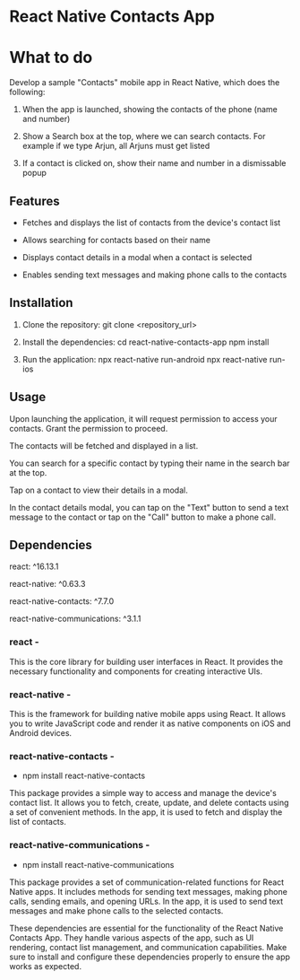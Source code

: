 # React Native Contacts App

# What to do

Develop a sample "Contacts" mobile app in React Native, which does the following:

1. When the app is launched, showing the contacts of the phone (name and number)

2. Show a Search box at the top, where we can search contacts. For example if we type Arjun, all Arjuns must get listed

3. If a contact is clicked on, show their name and number in a dismissable popup

    
## Features

  
- Fetches and displays the list of contacts from the device's contact list

- Allows searching for contacts based on their name

- Displays contact details in a modal when a contact is selected

- Enables sending text messages and making phone calls to the contacts

  

## Installation

  
1. Clone the repository:
git clone <repository_url>

2. Install the dependencies:
cd react-native-contacts-app
npm install

3. Run the application:
npx react-native run-android
npx react-native run-ios

  
  
## Usage
 

Upon launching the application, it will request permission to access your contacts. Grant the permission to proceed.

The contacts will be fetched and displayed in a list.

You can search for a specific contact by typing their name in the search bar at the top.

Tap on a contact to view their details in a modal.

In the contact details modal, you can tap on the "Text" button to send a text message to the contact or tap on the "Call" button to make a phone call.

  

## Dependencies

react: ^16.13.1

react-native: ^0.63.3

react-native-contacts: ^7.7.0

react-native-communications: ^3.1.1  
  

### react -

This is the core library for building user interfaces in React. It provides the necessary functionality and components for creating interactive UIs.

  

### react-native -

This is the framework for building native mobile apps using React. It allows you to write JavaScript code and render it as native components on iOS and Android devices.

  

### react-native-contacts -

- npm install react-native-contacts

This package provides a simple way to access and manage the device's contact list. It allows you to fetch, create, update, and delete contacts using a set of convenient methods. In the app, it is used to fetch and display the list of contacts.

  

### react-native-communications -

- npm install react-native-communications

This package provides a set of communication-related functions for React Native apps. It includes methods for sending text messages, making phone calls, sending emails, and opening URLs. In the app, it is used to send text messages and make phone calls to the selected contacts.

  
  
These dependencies are essential for the functionality of the React Native Contacts App. They handle various aspects of the app, such as UI rendering, contact list management, and communication capabilities. Make sure to install and configure these dependencies properly to ensure the app works as expected.